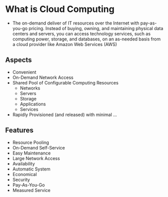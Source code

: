 # What is Cloud Computing
- The on-demand deliver of IT resources over the Internet with pay-as-you-go pricing. Instead of buying, owning, and maintaining physical data centers and servers, you can access technology services, such as computing power, storage, and databases, on an as-needed basis from a cloud provider like Amazon Web Services (AWS)

## Aspects
- Convenient
- On-Demand Network Access
- Shared Pool of Configurable Computing Resources
	- Networks
	- Servers
	- Storage
	- Applications
	- Services
- Rapidly Provisioned (and released) with minimal ...

## Features
- Resource Pooling
- On-Demand Self-Service
- Easy Maintenance
- Large Network Access
- Availability
- Automatic System
- Economical
- Security
- Pay-As-You-Go
- Measured Service

